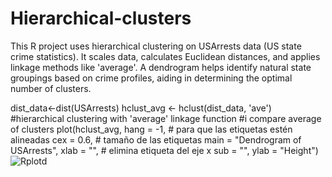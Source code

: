 # Hierarchical-clusters
This R project uses hierarchical clustering on USArrests data (US state crime statistics). It scales data, calculates Euclidean distances, and applies linkage methods like 'average'. A dendrogram helps identify natural state groupings based on crime profiles, aiding in determining the optimal number of clusters.


dist_data<-dist(USArrests)
hclust_avg <- hclust(dist_data, 'ave') #hierarchical clustering with 'average' linkage function #i compare average of clusters
plot(hclust_avg,
     hang = -1,                 # para que las etiquetas estén alineadas
     cex = 0.6,                 # tamaño de las etiquetas
     main = "Dendrogram of USArrests",
     xlab = "",                 # elimina etiqueta del eje x
     sub = "",
     ylab = "Height")   
![Rplotd](https://github.com/user-attachments/assets/eafe675c-2b41-40de-b44c-d0f41cf4ddc4)


